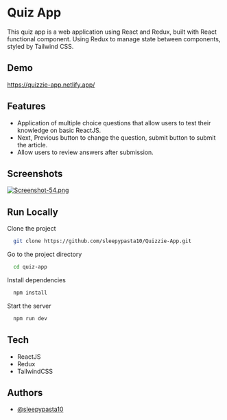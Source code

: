 
# Quiz App

This quiz app is a web application using React and Redux, built with React functional component. Using Redux to manage state between components, styled by Tailwind CSS.


## Demo

https://quizzie-app.netlify.app/


## Features

- Application of multiple choice questions that allow users to test their knowledge on basic ReactJS.
- Next, Previous button to change the question, submit button to submit the article.
- Allow users to review answers after submission.



## Screenshots

[![Screenshot-54.png](https://i.postimg.cc/cL1X09vT/Screenshot-54.png)](https://postimg.cc/9rSGBBtq)


## Run Locally

Clone the project

```bash
  git clone https://github.com/sleepypasta10/Quizzie-App.git
```

Go to the project directory

```bash
  cd quiz-app
```

Install dependencies

```bash
  npm install
```

Start the server

```bash
  npm run dev
```


## Tech

- ReactJS
- Redux
- TailwindCSS


## Authors

- [@sleepypasta10](https://github.com/sleepypasta10)

